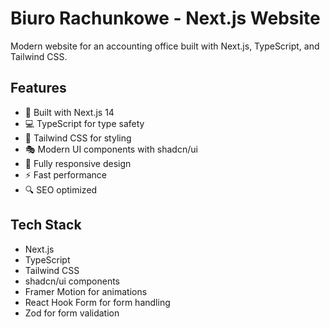 # Biuro Rachunkowe - Next.js Website

Modern website for an accounting office built with Next.js, TypeScript, and Tailwind CSS.

## Features

- 🚀 Built with Next.js 14
- 💻 TypeScript for type safety
- 🎨 Tailwind CSS for styling
- 🎭 Modern UI components with shadcn/ui
- 📱 Fully responsive design
- ⚡ Fast performance
- 🔍 SEO optimized

## Tech Stack

- Next.js
- TypeScript
- Tailwind CSS
- shadcn/ui components
- Framer Motion for animations
- React Hook Form for form handling
- Zod for form validation
